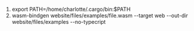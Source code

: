 1. export PATH=/home/charlotte/.cargo/bin:$PATH
2. wasm-bindgen website/files/examples/file.wasm --target web --out-dir website/files/examples --no-typecript 